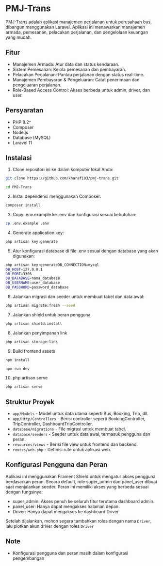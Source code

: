 # PMJ-Trans

PMJ-Trans adalah aplikasi manajemen perjalanan untuk perusahaan bus, dibangun menggunakan Laravel. Aplikasi ini menawarkan manajemen armada, pemesanan, pelacakan perjalanan, dan pengelolaan keuangan yang mudah.

## Fitur

- Manajemen Armada: Atur data dan status kendaraan.
- Sistem Pemesanan: Kelola pemesanan dan pembayaran.
- Pelacakan Perjalanan: Pantau perjalanan dengan status real-time.
- Manajemen Pembayaran & Pengeluaran: Catat penerimaan dan pengeluaran perjalanan.
- Role-Based Access Control: Akses berbeda untuk admin, driver, dan user.

## Persyaratan
- PHP 8.2^
- Composer
- Node.js
- Database (MySQL)
- Laravel 11

## Instalasi

1. Clone repositori ini ke dalam komputer lokal Anda:

```bash
git clone https://github.com/kharafi03/pmj-trans.git
```
```bash
cd PMJ-Trans
```

2. Instal dependensi menggunakan Composer:

```bash
composer install
```

3. Copy .env.example ke .env dan konfigurasi sesuai kebutuhan:

```bash
cp .env.example .env
```

4. Generate application key:
```bash
php artisan key:generate
```

5. Atur konfigurasi database di file .env sesuai dengan database yang akan digunakan:
```bash
php artisan key:generateDB_CONNECTION=mysql
DB_HOST=127.0.0.1
DB_PORT=3306
DB_DATABASE=nama_database
DB_USERNAME=user_database
DB_PASSWORD=password_database
```

6. Jalankan migrasi dan seeder untuk membuat tabel dan data awal:
```bash
php artisan migrate:fresh --seed
```
7. Jalankan shield untuk peran pengguna
```bash
php artisan shield:install
```

8. Jalankan penyimpanan link
```bash
php artisan storage:link
```
9. Build frontend assets
```bash
npm install
```
```bash
npm run dev
```
10. php artisan serve
```bash
php artisan serve
```

## Struktur Proyek
- `app/Models` - Model untuk data utama seperti Bus, Booking, Trip, dll.
- `app/Http/Controllers` - Berisi controller seperti BookingController, TripController, DashboardTripController.
- `database/migrations` - File migrasi untuk membuat tabel.
- `database/seeders` - Seeder untuk data awal, termasuk pengguna dan peran.
- `resources/views` - Berisi file view untuk frontend dan backend.
- `routes/web.php` - Definisi rute untuk aplikasi web.

## Konfigurasi Pengguna dan Peran
Aplikasi ini menggunakan Filament Shield untuk mengatur akses pengguna berdasarkan peran. Secara default, role super_admin dan panel_user dibuat saat menjalankan seeder. Peran ini memiliki akses yang berbeda sesuai dengan fungsinya:
- super_admin: Akses penuh ke seluruh fitur terutama dashboard admin.
- panel_user: Hanya dapat mengakses halaman depan.
- Driver: Hanya dapat mengakses ke dashboard Driver

Setelah dijalankan, mohon segera tambahkan roles dengan nama `Driver`, lalu plotkan akun driver dengan roles `Driver`

## Note
- Konfigurasi pengguna dan peran masih dalam konfigurasi pengembangan